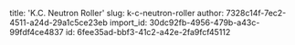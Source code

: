 title: 'K.C. Neutron Roller'
slug: k-c-neutron-roller
author: 7328c14f-7ec2-4511-a24d-29a1c5ce23eb
import_id: 30dc92fb-4956-479b-a43c-99fdf4ce4837
id: 6fee35ad-bbf3-41c2-a42e-2fa9fcf45112
